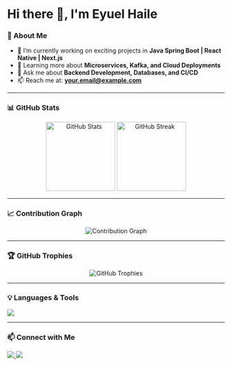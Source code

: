 
# Hi there 👋, I'm Eyuel Haile

### 🚀 About Me
- 🔭 I’m currently working on exciting projects in **Java Spring Boot | React Native | Next.js**
- 🌱 Learning more about **Microservices, Kafka, and Cloud Deployments**
- 💬 Ask me about **Backend Development, Databases, and CI/CD**
- 📫 Reach me at: **your.email@example.com**

---

### 📊 GitHub Stats
<p align="center">
  <img src="https://github-readme-stats.vercel.app/api?username=eyuelhaile&show_icons=true&theme=radical" alt="GitHub Stats" height="160"/>
  <img src="https://github-readme-streak-stats.herokuapp.com/?user=eyuelhaile&theme=radical" alt="GitHub Streak" height="160"/>
</p>

---

### 📈 Contribution Graph
<p align="center">
  <img src="https://github-readme-activity-graph.vercel.app/graph?username=eyuelhaile&theme=react-dark&hide_border=true" alt="Contribution Graph"/>
</p>

---

### 🏆 GitHub Trophies
<p align="center">
  <img src="https://github-profile-trophy.vercel.app/?username=eyuelhaile&theme=onedark&no-frame=true&no-bg=true&margin-w=4" alt="GitHub Trophies"/>
</p>

---

### 💡 Languages & Tools
<p align="left">
  <img src="https://skillicons.dev/icons?i=java,spring,js,ts,react,nextjs,nodejs,postgres,mysql,git,github,linux,docker,redis,kafka&perline=7" />
</p>

---

### 📫 Connect with Me
<p align="left">
  <a href="www.linkedin.com/in/eyuel-haile-416bab99" target="_blank">
    <img src="https://img.shields.io/badge/LinkedIn-%230A66C2.svg?&style=for-the-badge&logo=linkedin&logoColor=white" />
  </a>
  <a href="mailto:eyuelhaile29@gmail.com">
    <img src="https://img.shields.io/badge/Email-D14836?style=for-the-badge&logo=gmail&logoColor=white" />
  </a>
</p>
